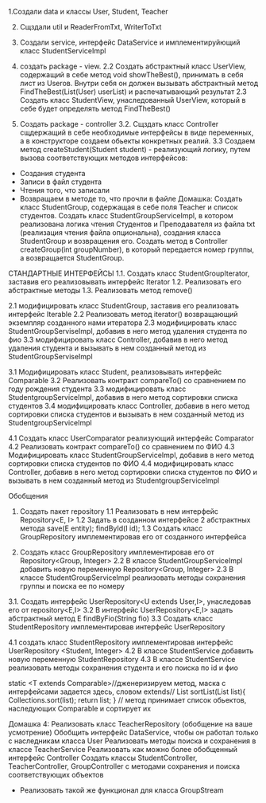 1.Создали data и классы User, Student, Teacher

2. Сщздали util и ReaderFromTxt, WriterToTxt

3. Создали service, интерфейс DataService и имплементируйющий класс StudentServiceImpl 

4. создать package - view.
2.2 Создать абстрактный класс UserView, содержащий в себе метод vоid showTheBest(), принимать в себя лист из Userов.
Внутри себя он должен вызывать абстрактный метод FindTheBest(List(User) userList) и распечатывающий результат
2.3 Создать класс StudentView, унаследованный UserView, который в себе будет определять метод FindTheBest()

5. Создать package - controller
3.2. Сщздать класс Controller сщдержащий в себе необходимые интерфейсы в виде переменных, а в конструкторе создаем обьекты конкретных реалий.
3.3 Создаем метод createStudent(Student student) - реализующий логику, путем вызова соответствующих методов интерфейсов:
  - Создания студента 
  - Записи в файл студента
  - Чтения того, что записали
  - Возвращаем в методе то, что прочли в файле 
Домашка: 
Создать класс StudentGroup, содержащая в себе поля Teacher и список студентов.
Создать класс StudentGroupServiceImpl, в котором реализована логика чтения Студентов и Преподавателя из файла txt (реализация чтения файла опциональна), создания класса StudentGroup и возвращения его.
Создать метод в Controller createGroup(int groupNumber), в который передается номер группы, а возвращается StudentGroup.

СТАНДАРТНЫЕ ИНТЕРФЕЙСЫ
1.1. Создать класс StudentGroupIterator, заставив его реализовывать интерфейс Iterator<Student>
1.2. Реализовать его абстрактные методы
1.3. Реализовать метод remove()

2.1 модифицировать класс StudentGroup, заставив его реализовать интерфейс Iterable<Student>
2.2 Реализовать метод iterator() возвращающий экземпляр созданного нами итератора
2.3 модифицировать класс StudentGroupServiseImpl, добавив в него метод удаления студента по фио
3.3 модифицировать класс Controller, добавив в него метод удаления студента и вызывать в нем созданный метод из StudentGroupServiseImpl

3.1 Модифицировать класс Student, реализовывать интерфейс Comparable
3.2 Реализовать контракт compareTo() со сравнением по году рождения студента
3.3 модифицировать класс StudentgroupServiceImpl, добавив в него метод сортировки списка студентов
3.4 модифицировать класс Controller, добавив в него метод сортировки списка студентов и вызывать в нем созданный метод из StudentgroupServiceImpl

4.1 Создать класс UserComparator реализующий интерфейс Comparator<User>
4.2 Реализовать контракт compareTo() со сравнением по ФИО
4.3 Модифицировать класс StudentGroupServiceImpl, добавив в него метод сортировки списка студентов по ФИО
4.4 модифицировать класс Controller, добавив в него метод сортировки списка студентов по ФИО и вызывать в нем созданный метод из StudentgroupServiceImpl

Обобщения
1. Создать пакет repository
1.1 Реализовать в нем интерфейс Repository<E, I>
1.2 Задать в созданном интерфейсе 2 абстрактных метода save(E entity); findById(I id);
1.3 Создать класс GroupRepository имплементировав его от созданного интерфейса

2. Создать класс GroupRepository имплементировав его от Repository<Group, Integer>
2.2 В классе StudentGroupServiceImpl добавить новую переменную Repository<Group, Integer>
2.3 В классе StudentGroupServiceImpl реализовать методы сохранения группы и поиска ее по номеру

3.1. Создать интерфейс UserRepository<U extends User,I>, унаследовав его от repository<E,I>
3.2 В интерфейс UserRepository<E,I> задать абстрактный метод E findByFio(String fio)
3.3 Создать класс StudentRepository имплементировав интерфейс UserRepository

4.1 создать класс StudentRepository имплементировав интерфейс UserRepository <Student, Integer>
4.2 В классе StudentService добавить новую переменную StudentRepository
4.3 В классе StudentService реализовать методы сохранения студента и его поиска по id и фио

static <T extends Comparable<T>>//дженеризируем метод, маска с интерфейсами задается здесь, словом extends// List<T> sortList(List<T> list){ 
  Collections.sort(list);
  return list;
} // метод принимает список обьектов, наследующих Comparable и сортирует их

Домашка 4:
Реализовать класc TeacherRepository (обобщение на ваше усмотрение)
Обобщить интерфейс DataService, чтобы он работал только с наследникам класса User
Реализовать методы поиска и сохранения в классе TeacherService
Реализовать как можно более обобщенный интерфейс Controller
Создать классы StudentController, TeacherController, GroupController с методами сохранения и поиска соответствующих объектов
* Реализовать такой же функционал для класса GroupStream